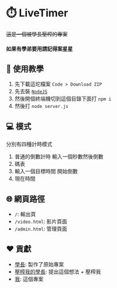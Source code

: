 # ⏱️ LiveTimer
~~這是一個被學長壓榨的專案~~
#### **如果有學弟要用請記得案星星**

## 📖 使用教學
1. 先下載這坨檔案 `Code > Download ZIP`
2. 先去裝 [`NodeJS`](https://nodejs.org/zh-tw/)
3. 然後開個終端機切到這個目錄下面打 `npm i`
4. 然後打 `node server.js`

## 💻 模式
分別有四種計時模式
1. 普通的倒數計時 輸入一個秒數然後倒數
2. 碼表
3. 輸入一個目標時間 開始倒數
4. 現在時間

## 🌐 網頁路徑
- `/`: 輸出頁
- `/video.html`: 影片頁面
- `/admin.html`: 管理頁面

## ❤️ 貢獻
 - [學長](https://github.com/lifeng-87): 製作了原始專案
 - [壓榨我的學長](https://github.com/lyuchan): 提出這個想法 + 壓榨我
 - [我](https://github.com/Gary50613): 這個專案